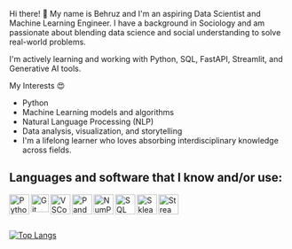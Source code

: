 Hi there! 👋 My name is Behruz and I'm an aspiring Data Scientist and Machine Learning Engineer. I have a background in Sociology and am passionate about blending data science and social understanding to solve real-world problems.  

I'm actively learning and working with Python, SQL, FastAPI, Streamlit, and Generative AI tools. 

<!--
<p>📫 How to reach me:innocent:</p>

<p align='center'>
 
  <a href="mailto:hi@behruz.me">
  <img src="https://img.shields.io/badge/Gmail-D14836?style=for-the-badge&logo=gmail&logoColor=white">
  </a>&nbsp
  
  <a href="https://www.linkedin.com/in/behruz-davletov/">
  <img src="https://img.shields.io/badge/LinkedIn-0077B5?style=for-the-badge&logo=linkedin&logoColor=white">
  </a>&nbsp
  
  <a href="https://twitter.com/">
    <img src="https://img.shields.io/badge/Twitter-1DA1F2?style=for-the-badge&logo=twitter&logoColor=white">
  </a>
  
</p>

[![Behruz's GitHub Streak](https://github-readme-streak-stats.herokuapp.com/?user=davletovb&theme=dark)](https://git.io/streak-stats)
-->



My Interests :heart_eyes:<br>

-   Python
-   Machine Learning models and algorithms
-   Natural Language Processing (NLP)
-   Data analysis, visualization, and storytelling
-   I'm a lifelong learner who loves absorbing interdisciplinary knowledge across fields.

## Languages and software that I know and/or use:

<img align = 'left' alt = 'Python' width='36px' src="https://user-images.githubusercontent.com/55111154/100546857-8ba9c700-3289-11eb-9627-ae469441946b.png"/>

<img align="left" alt="Git" width="32px" src= "https://user-images.githubusercontent.com/55111154/100549956-74280980-329c-11eb-8b47-62b3ea97e5ca.png"/>

<img align="left" alt="VSCode" width="36px" src= "https://user-images.githubusercontent.com/55111154/100549504-41304680-3299-11eb-811c-570aae79deba.png"/>

<img align="left" alt="Pandas" width="36px" src= "https://encrypted-tbn0.gstatic.com/images?q=tbn:ANd9GcQj7YWmxNmbuzSB7RyPFlM99xnJMAre6eEj1OhL9EYo&s"/>

<img align="left" alt="NumPy" width="36px" src= "https://user-images.githubusercontent.com/67586773/105040771-43887300-5a88-11eb-9f01-bee100b9ef22.png"/>

<img align="left" alt="SQL" width="36px" src= "https://www.freeiconspng.com/thumbs/sql-server-icon-png/sql-server-icon-png-29.png"/>

<img align="left" alt="Sklearn" width="36px" src= "https://e7.pngegg.com/pngimages/309/384/png-clipart-scikit-learn-python-computer-icons-scikit-machine-learning-learning-text-orange-thumbnail.png"/>

<img align="left" alt="Streamlit" width="36px" src= "https://user-images.githubusercontent.com/88608935/187243256-b5b07944-acca-44e4-b1f5-e78e1d0d9376.png"/>


<br/>
<br/>
<br/>

[![Top Langs](https://github-readme-stats.vercel.app/api/top-langs/?username=davletovb&theme=radical&layout=compact)](https://github.com/davletovb/github-readme-stats)

